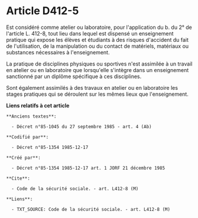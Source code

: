 # Article D412-5

Est considéré comme atelier ou laboratoire, pour l'application du b. du 2° de l'article L. 412-8, tout lieu dans lequel est
dispensé un enseignement pratique qui expose les élèves et étudiants à des risques d'accident du fait de l'utilisation, de la
manipulation ou du contact de matériels, matériaux ou substances nécessaires à l'enseignement. 

La pratique de disciplines physiques ou sportives n'est assimilée à un travail en atelier ou en laboratoire que lorsqu'elle
s'intègre dans un enseignement sanctionné par un diplôme spécifique à ces disciplines. 

Sont également assimilés à des travaux en atelier ou en laboratoire les stages pratiques qui se déroulent sur les mêmes lieux
que l'enseignement.

**Liens relatifs à cet article**

	**Anciens textes**:

	  - Décret n°85-1045 du 27 septembre 1985 - art. 4 (Ab)

	**Codifié par**:

	  - Décret n°85-1354 1985-12-17

	**Créé par**:

	  - Décret n°85-1354 1985-12-17 art. 1 JORF 21 décembre 1985

	**Cite**:

	  - Code de la sécurité sociale. - art. L412-8 (M)

	**Liens**:

	  - TXT_SOURCE: Code de la sécurité sociale. - art. L412-8 (M)
